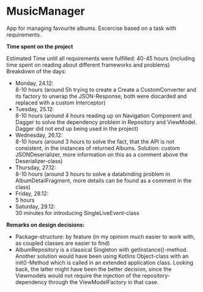# MusicManager
App for managing favourite albums. Excercise based on a task with requirements.

**Time spent on the project**

Estimated Time until all requirements were fulfilled: 40-45 hours (including time spent on reading about different frameworks and problems)
Breakdown of the days:
* Monday, 24.12:  
8-10 hours (around 5h trying to create a Create a CustomConverter and its factory to unwrap the JSON-Response, both were discarded and replaced with a custom Interceptor)
* Tuesday, 25.12:  
8-10 hours (around 4 hours reading up on Navigation Component and Dagger to solve the dependency problem in Repository and ViewModel. Dagger did not end up being used in the project)
* Wednesday, 26.12:  
8-10 hours (around 3 hours to solve the fact, that the API is not consistent, in the instances of returned Albums. Solution: custom JSONDeserializer, more information on this as a comment above the Deserializer-class)
* Thursday, 27.12:  
8-10 hours (around 3 hours to solve a databinding problem in AlbumDetailFragment, more details can be found as a comment in the class)
* Friday, 28.12:  
5 hours 
* Saturday, 29.12:  
30 minutes for introducing SingleLiveEvent-class

**Remarks on design decisions:**

* Package-structure: by feature (in my opinion much easier to work with, as coupled classes are easier to find)
* AlbumRepository is a classical Singleton with getInstance()-method. Another solution would have been using Kotlins Object-class with an init()-Method which is called in an extended application class. Looking back, the latter might have been the better decision, since the Viewmodels would not require the injection of the repository-dependency through the ViewModelFactory in that case.
